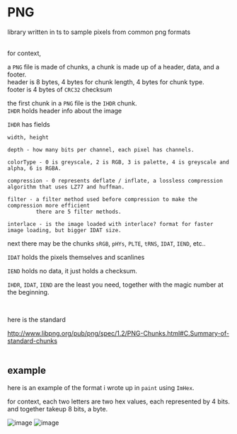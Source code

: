 # PNG

library written in ts to sample pixels from common png formats <br/><br/>

for context,

a ``PNG`` file is made of chunks, a chunk is made up of a header, data, and a footer. <br/>
header is 8 bytes, 4 bytes for chunk length, 4 bytes for chunk type. <br/>
footer is 4 bytes of ``CRC32`` checksum <br/>

the first chunk in a ``PNG`` file is the ``IHDR`` chunk. <br/>
``IHDR`` holds header info about the image <br/>

``IHDR`` has fields
```
width, height 

depth - how many bits per channel, each pixel has channels. 

colorType - 0 is greyscale, 2 is RGB, 3 is palette, 4 is greyscale and alpha, 6 is RGBA. 

compression - 0 represents deflate / inflate, a lossless compression algorithm that uses LZ77 and huffman. 

filter - a filter method used before compression to make the compression more efficient 
         there are 5 filter methods. 

interlace - is the image loaded with interlace? format for faster image loading, but bigger IDAT size. 
```

next there may be the chunks ``sRGB``, ``pHYs``, ``PLTE``, ``tRNS``, ``IDAT``, ``IEND``, etc..<br/>

``IDAT`` holds the pixels themselves and scanlines <br/>

``IEND`` holds no data, it just holds a checksum. <br/>

``IHDR``, ``IDAT``, ``IEND`` are the least you need, together with the magic number at the beginning.

<br/>

here is the standard

http://www.libpng.org/pub/png/spec/1.2/PNG-Chunks.html#C.Summary-of-standard-chunks <br/><br/>

## example

here is an example of the format i wrote up in `paint` using `ImHex`. <br/>

for context, each two letters are two hex values, each represented by 4 bits. and together takeup 8 bits, a byte. <br/>

![image](https://github.com/user-attachments/assets/a1b5a600-a481-4d5c-b2d9-148ab1fb8655)
![image](https://github.com/user-attachments/assets/15c5f25d-b254-41e5-bcaa-a728c53a84cf)

